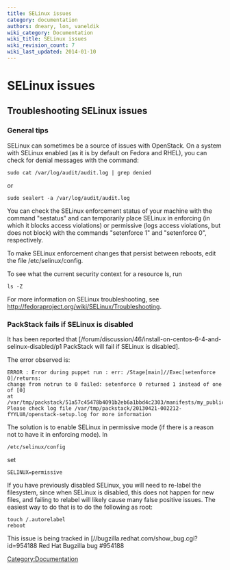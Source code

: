 ```yaml
---
title: SELinux issues
category: documentation
authors: dneary, lon, vaneldik
wiki_category: Documentation
wiki_title: SELinux issues
wiki_revision_count: 7
wiki_last_updated: 2014-01-10
---
```


# SELinux issues

## Troubleshooting SELinux issues

### General tips

SELinux can sometimes be a source of issues with OpenStack. On a system with SELinux enabled (as it is by default on Fedora and RHEL), you can check for denial messages with the command:

    sudo cat /var/log/audit/audit.log | grep denied

or

    sudo sealert -a /var/log/audit/audit.log

You can check the SELinux enforcement status of your machine with the command "sestatus" and can temporarily place SELinux in enforcing (in which it blocks access violations) or permissive (logs access violations, but does not block) with the commands "setenforce 1" and "setenforce 0", respectively.

To make SELinux enforcement changes that persist between reboots, edit the file /etc/selinux/config.

To see what the current security context for a resource ls, run

    ls -Z

For more information on SELinux troubleshooting, see <http://fedoraproject.org/wiki/SELinux/Troubleshooting>.

### PackStack fails if SELinux is disabled

It has been reported that [/forum/discussion/46/install-on-centos-6-4-and-selinux-disabled/p1 PackStack will fail if SELinux is disabled].

The error observed is:

    ERROR : Error during puppet run : err: /Stage[main]//Exec[setenforce 0]/returns: 
    change from notrun to 0 failed: setenforce 0 returned 1 instead of one of [0] 
    at /var/tmp/packstack/51a57c45478b4091b2eb6a1bbd4c2303/manifests/my_public_ip_ring_swift.pp:56
    Please check log file /var/tmp/packstack/20130421-002212-fYYLUA/openstack-setup.log for more information

The solution is to enable SELinux in permissive mode (if there is a reason not to have it in enforcing mode). In

    /etc/selinux/config

set

    SELINUX=permissive

If you have previously disabled SELinux, you will need to re-label the filesystem, since when SELinux is disabled, this does not happen for new files, and failing to relabel will likely cause many false positive issues. The easiest way to do that is to do the following as root:

    touch /.autorelabel
    reboot

This issue is being tracked in [//bugzilla.redhat.com/show_bug.cgi?id=954188 Red Hat Bugzilla bug #954188

<Category:Documentation>
